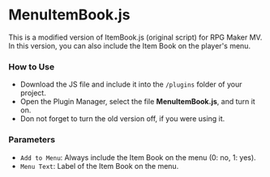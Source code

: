# MenuItemBook.js
This is a modified version of ItemBook.js (original script) for RPG Maker MV.  
In this version, you can also include the Item Book on the player's menu.

### How to Use
* Download the JS file and include it into the ``/plugins`` folder of your project.
* Open the Plugin Manager, select the file **MenuItemBook.js**, and turn it on.
* Don not forget to turn the old version off, if you were using it.

### Parameters
* ``Add to Menu``:  Always include the Item Book on the menu (0: no, 1: yes).
* ``Menu Text``: Label of the Item Book on the menu.
